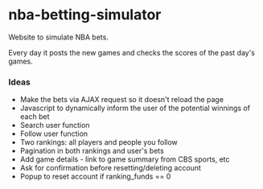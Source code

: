 # nba-betting-simulator

Website to simulate NBA bets.

Every day it posts the new games and checks the scores of the past day's games.

### Ideas

* Make the bets via AJAX request so it doesn't reload the page
* Javascript to dynamically inform the user of the potential winnings of each bet
* Search user function
* Follow user function
* Two rankings: all players and people you follow
* Pagination in both rankings and user's bets
* Add game details - link to game summary from CBS sports, etc
* Ask for confirmation before resetting/deleting account
* Popup to reset account if ranking_funds == 0

